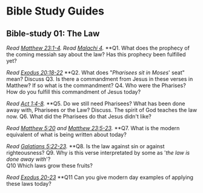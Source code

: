 # Bible Study Guides
## Bible-study 01: The Law

*Read [Matthew 23:1-4](http://bib.ly/Mt23.1-4.KJV). Read [Malachi 4](http://bib.ly/Ma4.KJV).*
**Q1. What does the prophecy of the coming messiah say about the law? Has this prophecy been fulfilled yet?

*Read [Exodus 20:18-22](http://bib.ly/Ex20.18-22.KJV)*
**Q2. What does "*Pharisees sit in Moses*' seat" mean? Discuss
Q3. Is there a commandment from Jesus in these verses in Matthew? If so what is the commandment? 
Q4. Who were the Pharises? How do you fulfill this commandment of Jesus today?

*Read [Act 1:4-8](http://bib.ly/Ac1.4-8.KJV).*
**Q5. Do we still need Pharisees? What has been done away with, Pharisees or the Law? Discuss. The spirit of God teaches the law now.
Q6. What did the Pharisees do that Jesus didn't like? 

*Read [Matthew 5:20]() and [Matthew 23:5-23]().* 
**Q7. What is the modern equivalent of what is being written about today?

*Read [Galatians 5:22-23]().* 
**Q8. Is the law against sin or against righteousness? 
Q9. Why is this verse interpretated by some as '*the law is done away with*'?  
Q10 Which laws grow these fruits? 

*Read [Exodus 20-23]()*
**Q11 Can you give modern day examples of applying these laws today?
